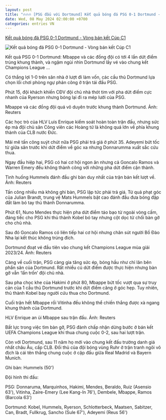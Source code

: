 ```yaml
---
layout: post
title: "🔥🔥🔥 [PSG đấu với Dortmund] Kết quả bóng đá PSG 0-1 Dortmund - Vòng bán kết Cúp C1"
date: Wed, 08 May 2024 02:00:00 +0700
categories: entries VN
---
```

[Kết quả bóng đá PSG 0-1 Dortmund - Vòng bán kết Cúp C1](https://vietnamnet.vn/ket-qua-bong-da-psg-0-1-dortmund-vong-ban-ket-cup-c1-2278287.html)

![Kết quả bóng đá PSG 0-1 Dortmund - Vòng bán kết Cúp C1](https://static-images.vnncdn.net/vps_images_publish/000001/000003/2024/5/8/psg-qua-den-dui-bi-dortmund-loai-o-ban-ket-champions-league-395.jpg?width=0&s=MTsZ4qZkn1zHZPciunHZaA)

Kết quả PSG 0-1 Dortmund: Mbappe và các đồng đội có tới 4 lần dứt điểm trúng khung thành, và ngậm ngùi nhìn Dortmund lấy vé vào chung kết Champions League ...

Có thắng lợi 1-0 trên sân nhà ở lượt đi làm vốn, các cầu thủ Dortmund lựa chọn lối chơi phòng ngự phản công ở trận tái đấu PSG.

Phút 15, đội khách khiến CĐV đội chủ nhà thót tim với pha dứt điểm cực nhanh của Ryerson nhưng bóng lại đi ra mép lưới của PSG.

Mbappe và các đồng đội quá vô duyên trước khung thành Dortmund. Ảnh: Reuters

Các học trò của HLV Luis Enrique kiểm soát hoàn toàn trận đấu, nhưng sức ép mà đội chủ sân Công viên các Hoàng tử là không quá lớn về phía khung thành của CLB nước Đức.

Mải mê tấn công suýt chút nữa PSG phải trả giá ở phút 35. Adeyemi bứt tốc từ giữa sân trước khi dứt điểm về góc xa nhưng Donnarumma xuất sắc cứu thua.

Ngay đầu hiệp hai, PSG có hai cơ hội ngon ăn nhưng cả Goncalo Ramos và Warren Emery đều không thành công với những pha dứt điểm cận thành.

Tình huống Hummels đánh đầu ghi bàn duy nhất của trận bán kết lượt về. Ảnh: Reuters

Tấn công nhiều mà không ghi bàn, PSG lập tức phải trả giá. Từ quả phạt góc của Julian Brandt, trung vệ Mats Hummels bật cao đánh đầu đưa bóng đập đất làm bó tay thủ thành Donnarumma.

Phút 61, Nuno Mendes thực hiện pha dứt điểm táo bạo từ ngoài vòng cấm, đáng tiếc cho PSG khi thủ thành Kobel bó tay nhưng cột dọc từ chối bàn gỡ cho chủ nhà.

Sau đó Goncalo Ramos có liên tiếp hai cơ hội nhưng chân sút người Bồ Đào Nha lại kết thúc không trúng đích.

Dortmund đoạt vé đầu tiên vào chung kết Champions League mùa giải 2023/24. Ảnh: Reuters

Càng về cuối trận, PSG càng gia tăng sức ép, bóng hầu như chỉ lăn bên phần sân của Dortmund. Rất nhiều cú dứt điểm được thực hiện nhưng bàn gỡ vẫn ‘lẩn trốn’ đội chủ nhà.

Sau pha chọc khe của Hakimi ở phút 80, Mbappe bứt tốc vượt qua sự truy cản của 1 cầu thủ Dortmund trước khi dứt điểm căng ở góc hẹp. Tuy nhiên, thủ thành Kobel bay người cứu thua cho Dortmund.

Cuối trận hết Mbappe rồi Vitinha đều không thể chiến thắng được xà ngang khung thành của Dortmund.

HLV Enrique an ủi Mbappe sau trận đấu. Ảnh: Reuters

Bất lực trong việc tìm bàn gỡ, PSG đành chấp nhận dừng bước ở bán kết UEFA Champions League khi thua chung cuộc 0-2, sau hai lượt trận.

Còn với Dortmund, sau 11 năm họ mới vào chung kết đấu trường danh giá nhất châu Âu, cấp CLB. Đối thủ của đội bóng vùng Ruhr ở trận tranh ngôi vô địch là cái tên thắng chung cuộc ở cặp đấu giữa Real Madrid và Bayern Munich.

Ghi bàn: Hummels (50')

Đội hình thi đấu:

PSG: Donnaruma, Marquinhos, Hakimi, Mendes, Beraldo, Ruiz (Asensio 63'), Vitinha, Zaire-Emery (Lee Kang-In 76'), Dembele, Mbappe, Ramos (Barcola 63')

Dortmund: Kobel, Hummels, Ryerson, Schlotterbeck, Maatsen, Sabitzer, Can, Bradt, Fullkrug, Sancho (Sule 67'), Adeyemi (Reus 56')

